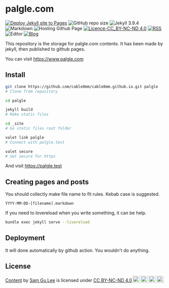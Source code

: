 # palgle.com

[![Deploy Jekyll site to Pages](https://github.com/cable8mm/cable8mm.github.io/actions/workflows/jekyll.yml/badge.svg)](https://github.com/cable8mm/cable8mm.github.io/actions/workflows/jekyll.yml)
![GitHub repo size](https://img.shields.io/github/repo-size/cable8mm/cable8mm.github.io)
![Jekyll 3.9.4](https://img.shields.io/badge/Jekyll-3.9.4-FFCC01?logo=jekyll)
![Markdown](https://img.shields.io/badge/Made_with-Markdown-000000?logo=markdown&logoColor=white)
![Hosting Github Page](https://img.shields.io/badge/Hosting-Github_Pages-222222?logo=github)
[![Licence-CC_BY-NC-ND 4.0](https://img.shields.io/badge/License-CC_BY--NC--ND_4.0_DEED-F5F5F5?logo=Creative%20Commons)](https://creativecommons.org/licenses/by-nc-nd/4.0/)
[![RSS](https://img.shields.io/badge/RSS-FFA500?logo=rss&logoColor=white)](https://www.palgle.com/feed.xml)
![Editor](https://img.shields.io/badge/Visual_Studio_Code-0078D4?logo=visual%20studio%20code&logoColor=white)
[![Blog](https://img.shields.io/badge/Blog-palgle.com-blue?logo=html5&labelColor=ddd)](https://www.palgle.com)

This repository is the storage for palgle.com contents. It has been made by jekyll, then published to github pages.

You can visit https://www.palgle.com

## Install

```sh
git clone https://github.com/cable8mm/cable8mm.github.io.git palgle
# Clone from repository

cd palgle

jekyll build
# Make static files

cd _site
# Go static files root folder

valet link palgle
# Connect with palgle.test

valet secure
# Set secure for https
```

And visit https://palgle.test

## Creating pages and posts

You should collectly make file name to fit rules. Kebab case is suggested.

    YYYY-MM-DD-[filename].markdown

If you need to lovereload when you write something, it can be help.

```sh
bundle exec jekyll serve --livereload
```

## Deployment

It will done automatically by github action. You wouldn't do anything.

## License

<p xmlns:cc="http://creativecommons.org/ns#" xmlns:dct="http://purl.org/dc/terms/"><a property="dct:title" rel="cc:attributionURL" href="https://www.palgle.com">Content</a> by <a rel="cc:attributionURL dct:creator" property="cc:attributionName" href="https://www.linkedin.com/in/cable8mm/">Sam Gu Lee</a> is licensed under <a href="http://creativecommons.org/licenses/by-nc-nd/4.0/?ref=chooser-v1" target="_blank" rel="license noopener noreferrer" style="display:inline-block;">CC BY-NC-ND 4.0<img style="height:22px!important;margin-left:3px;vertical-align:text-bottom;" src="https://mirrors.creativecommons.org/presskit/icons/cc.svg?ref=chooser-v1"><img style="height:22px!important;margin-left:3px;vertical-align:text-bottom;" src="https://mirrors.creativecommons.org/presskit/icons/by.svg?ref=chooser-v1"><img style="height:22px!important;margin-left:3px;vertical-align:text-bottom;" src="https://mirrors.creativecommons.org/presskit/icons/nc.svg?ref=chooser-v1"><img style="height:22px!important;margin-left:3px;vertical-align:text-bottom;" src="https://mirrors.creativecommons.org/presskit/icons/nd.svg?ref=chooser-v1"></a></p>
